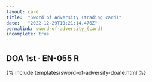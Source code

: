 ```yaml
---
layout: card
title:  "Sword of Adversity (trading card)"
date:   "2022-12-29T10:21:14.476Z"
permalink: sword-of-adversity_(card)
incomplete: true
---
```


## DOA 1st &middot; EN-055 R

{% include templates/sword-of-adversity-doa1e.html %}
